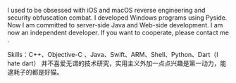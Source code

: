 
I used to be obsessed with iOS and macOS reverse engineering and security obfuscation combat. I developed Windows programs using Pyside. Now I am committed to server-side Java and Web-side development. I am now an independent developer. If you want to cooperate, please contact me .

Skills：C++、Objective-C 、Java、Swift、ARM、Shell、Python、Dart（I hate dart）
并不喜爱无谓的技术研究，实用主义外加一点点兴趣是第一动力，能逮耗子的都是好猫。
